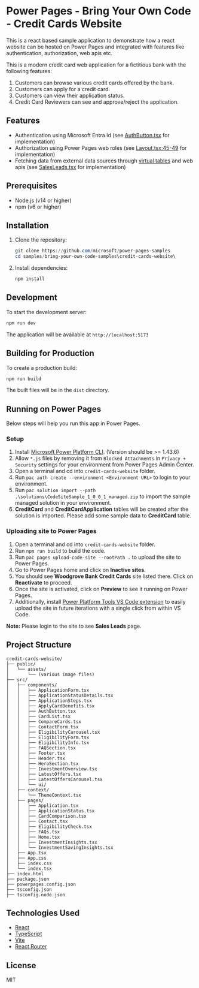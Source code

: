 # Power Pages - Bring Your Own Code - Credit Cards Website

This is a react based sample application to demonstrate how a react website can be hosted on Power Pages and integrated with features like authentication, authorization, web apis etc.

This is a modern credit card web application for a fictitious bank with the following features:

1. Customers can browse various credit cards offered by the bank.
1. Customers can apply for a credit card.
1. Customers can view their application status.
1. Credit Card Reviewers can see and approve/reject the application.

## Features

- Authentication using Microsoft Entra Id (see [AuthButton.tsx](src/components/AuthButton.tsx) for implementation)
- Authorization using Power Pages web roles (see [Layout.tsx:45-49](src/components/Layout.tsx#L45-L49) for implementation)
- Fetching data from external data sources through [virtual tables](https://learn.microsoft.com/power-pages/configure/virtual-tables) and web apis (see [SalesLeads.tsx](src/pages/SalesLeads.tsx#L30-L63) for implementation)

## Prerequisites

- Node.js (v14 or higher)
- npm (v6 or higher)

## Installation

1. Clone the repository:

    ```powershell
    git clone https://github.com/microsoft/power-pages-samples
    cd samples/bring-your-own-code-samples\credit-cards-website\
    ```

1. Install dependencies:

    ```powershell
    npm install
    ```

## Development

To start the development server:

```powershell
npm run dev
```

The application will be available at `http://localhost:5173`

## Building for Production

To create a production build:

```powershell
npm run build
```

The built files will be in the `dist` directory.

## Running on Power Pages

Below steps will help you run this app in Power Pages.

### Setup

1. Install [Microsoft Power Platform CLI](https://learn.microsoft.com/power-platform/developer/cli/introduction?tabs=windows#install-microsoft-power-platform-cli). (Version should be >= 1.43.6)
1. Allow `*.js` files by removing it from `Blocked Attachments` in `Privacy + Security` settings for your environment from Power Pages Admin Center.
1. Open a terminal and cd into `credit-cards-website` folder.
1. Run `pac auth create --environment <Environment URL>` to login to your environment.
1. Run `pac solution import --path .\solutions\CodeSiteSample_1_0_0_1_managed.zip` to import the sample managed solution in your environment.
1. **CreditCard** and **CreditCardApplication** tables will be created after the solution is imported. Please add some sample data to **CreditCard** table.

### Uploading site to Power Pages

1. Open a terminal and cd into `credit-cards-website` folder.
1. Run `npm run build` to build the code.
1. Run `pac pages upload-code-site --rootPath .` to upload the site to Power Pages.
1. Go to Power Pages home and click on **Inactive sites**.
1. You should see **Woodgrove Bank Credit Cards** site listed there. Click on **Reactivate** to proceed.
1. Once the site is activated, click on **Preview** to see it running on Power Pages.
1. Additionally, install [Power Platform Tools VS Code extension](https://aka.ms/power-platform-vscode) to easily upload the site in future iterations with a single click from within VS Code.

**Note:** Please login to the site to see **Sales Leads** page.

## Project Structure

```text
credit-cards-website/
├── public/
│   └── assets/
│       └── (various image files)
├── src/
│   ├── components/
│   │   ├── ApplicationForm.tsx
│   │   ├── ApplicationStatusDetails.tsx
│   │   ├── ApplicationSteps.tsx
│   │   ├── ApplyCardBenefits.tsx
│   │   ├── AuthButton.tsx
│   │   ├── CardList.tsx
│   │   ├── CompareCards.tsx
│   │   ├── ContactForm.tsx
│   │   ├── EligibilityCarousel.tsx
│   │   ├── EligibilityForm.tsx
│   │   ├── EligibilityInfo.tsx
│   │   ├── FAQSection.tsx
│   │   ├── Footer.tsx
│   │   ├── Header.tsx
│   │   ├── HeroSection.tsx
│   │   ├── InvestmentOverview.tsx
│   │   ├── LatestOffers.tsx
│   │   ├── LatestOffersCarousel.tsx
│   │   └── ui/
│   ├── context/
│   │   └── ThemeContext.tsx
│   ├── pages/
│   │   ├── Application.tsx
│   │   ├── ApplicationStatus.tsx
│   │   ├── CardComparison.tsx
│   │   ├── Contact.tsx
│   │   ├── EligibilityCheck.tsx
│   │   ├── FAQs.tsx
│   │   ├── Home.tsx
│   │   ├── InvestmentInsights.tsx
│   │   └── InvestmentSavingInsights.tsx
│   ├── App.tsx
│   ├── App.css
│   ├── index.css
│   └── index.tsx
├── index.html
├── package.json
├── powerpages.config.json
├── tsconfig.json
├── tsconfig.node.json
```

## Technologies Used

- [React](https://react.dev/)
- [TypeScript](https://www.typescriptlang.org/)
- [Vite](https://vite.dev/guide/)
- [React Router](https://reactrouter.com/)

## License

MIT
